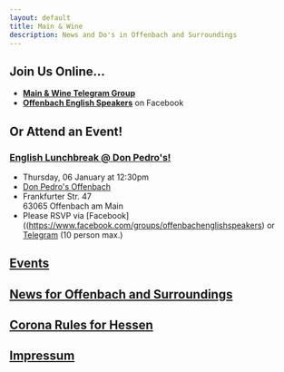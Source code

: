 ```yaml
---
layout: default
title: Main & Wine
description: News and Do's in Offenbach and Surroundings
---
```


## Join Us Online...
- [**Main & Wine Telegram Group**](https://t.me/mainandwine)
- [**Offenbach English Speakers**](https://www.facebook.com/groups/offenbachenglishspeakers) on Facebook

## Or Attend an Event!
### [English Lunchbreak @ Don Pedro's!](https://mainandwine.eu/events_lunchbreak_2022-01-06)
  - Thursday, 06 January at 12:30pm
  - [Don Pedro's Offenbach](https://www.facebook.com/donpedroscoffee/)
  - Frankfurter Str. 47  
    63065 Offenbach am Main
  - Please RSVP via [Facebook]((https://www.facebook.com/groups/offenbachenglishspeakers) or [Telegram](https://t.me/mainandwine) (10 person max.)

## [Events](https://mainandwine.eu/events)

## [News for Offenbach and Surroundings](https://mainandwine.eu/news)
## [Corona Rules for Hessen](https://mainandwine.eu/corona_index)

## [Impressum](https://mainandwine.eu/impressum)
